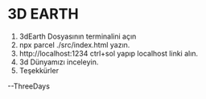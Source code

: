 # 3D EARTH



1. 3dEarth Dosyasının terminalini açın
2.  npx parcel ./src/index.html yazın.
3. http://localhost:1234 ctrl+sol yapıp localhost linki alın.
4. 3d Dünyamızı inceleyin.
5. Teşekkürler

--ThreeDays
